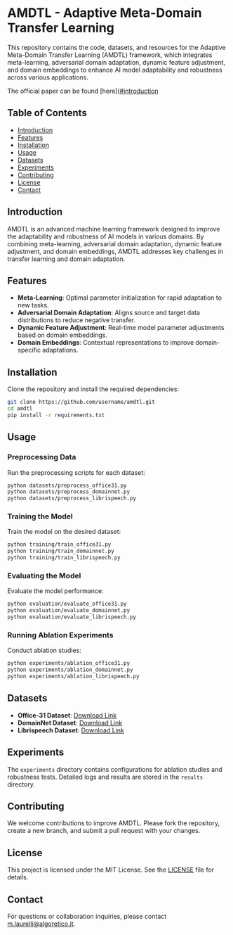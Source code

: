 # AMDTL - Adaptive Meta-Domain Transfer Learning

This repository contains the code, datasets, and resources for the Adaptive Meta-Domain Transfer Learning (AMDTL) framework, which integrates meta-learning, adversarial domain adaptation, dynamic feature adjustment, and domain embeddings to enhance AI model adaptability and robustness across various applications.

The official paper can be found [here]([#introduction](https://arxiv.org/abs/2409.06800)

## Table of Contents
- [Introduction](#introduction)
- [Features](#features)
- [Installation](#installation)
- [Usage](#usage)
- [Datasets](#datasets)
- [Experiments](#experiments)
- [Contributing](#contributing)
- [License](#license)
- [Contact](#contact)

## Introduction
AMDTL is an advanced machine learning framework designed to improve the adaptability and robustness of AI models in various domains. By combining meta-learning, adversarial domain adaptation, dynamic feature adjustment, and domain embeddings, AMDTL addresses key challenges in transfer learning and domain adaptation.

## Features
- **Meta-Learning**: Optimal parameter initialization for rapid adaptation to new tasks.
- **Adversarial Domain Adaptation**: Aligns source and target data distributions to reduce negative transfer.
- **Dynamic Feature Adjustment**: Real-time model parameter adjustments based on domain embeddings.
- **Domain Embeddings**: Contextual representations to improve domain-specific adaptations.

## Installation
Clone the repository and install the required dependencies:
```bash
git clone https://github.com/username/amdtl.git
cd amdtl
pip install -r requirements.txt
```

## Usage
### Preprocessing Data
Run the preprocessing scripts for each dataset:
```bash
python datasets/preprocess_office31.py
python datasets/preprocess_domainnet.py
python datasets/preprocess_librispeech.py
```

### Training the Model
Train the model on the desired dataset:
```bash
python training/train_office31.py
python training/train_domainnet.py
python training/train_librispeech.py
```

### Evaluating the Model
Evaluate the model performance:
```bash
python evaluation/evaluate_office31.py
python evaluation/evaluate_domainnet.py
python evaluation/evaluate_librispeech.py
```

### Running Ablation Experiments
Conduct ablation studies:
```bash
python experiments/ablation_office31.py
python experiments/ablation_domainnet.py
python experiments/ablation_librispeech.py
```

## Datasets
- **Office-31 Dataset**: [Download Link](http://www.vlfeat.org/matconvnet/pretrained/)
- **DomainNet Dataset**: [Download Link](http://ai.bu.edu/M3SDA/)
- **Librispeech Dataset**: [Download Link](http://www.openslr.org/12/)

## Experiments
The `experiments` directory contains configurations for ablation studies and robustness tests. Detailed logs and results are stored in the `results` directory.

## Contributing
We welcome contributions to improve AMDTL. Please fork the repository, create a new branch, and submit a pull request with your changes.

## License
This project is licensed under the MIT License. See the [LICENSE](LICENSE) file for details.

## Contact
For questions or collaboration inquiries, please contact [m.laurelli@algoretico.it](mailto:m.laurelli@algoretico.it).
```
